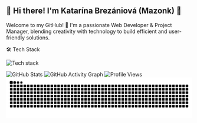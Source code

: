 ## 🌟 Hi there! I'm Katarína Brezániová (Mazonk) 👋
Welcome to my GitHub! 🚀 I'm a passionate Web Developer & Project Manager, blending creativity with technology to build efficient and user-friendly solutions.

🛠️ Tech Stack

<img src="https://skillicons.dev/icons?i=html,css,js,ts,react,tailwind,php,laravel,mysql,postgresql,git,github" alt="Tech stack" />

![GitHub Stats](https://github-readme-stats.vercel.app/api?username=mazonk&show_icons=true&theme=gotham)
![GitHub Activity Graph](https://github-readme-activity-graph.vercel.app/graph?username=mazonk&theme=elegant)
![Profile Views](https://komarev.com/ghpvc/?username=mazonk&color=blue&style=flat)
![Snake animation](https://github.com/mazonk/mazonk/blob/output/github-contribution-grid-snake.svg)





